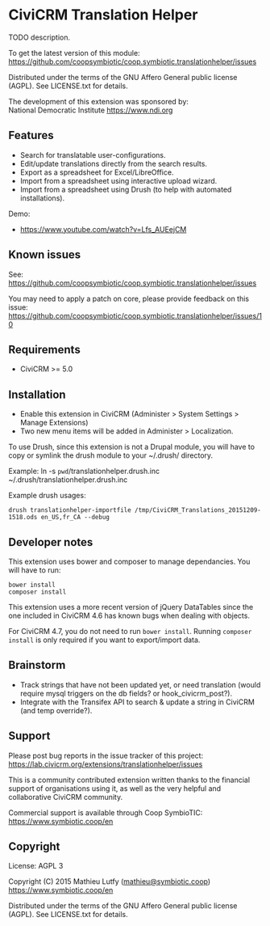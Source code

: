 CiviCRM Translation Helper
==========================

TODO description.

To get the latest version of this module:  
https://github.com/coopsymbiotic/coop.symbiotic.translationhelper/issues

Distributed under the terms of the GNU Affero General public license (AGPL).
See LICENSE.txt for details.

The development of this extension was sponsored by:  
National Democratic Institute https://www.ndi.org

Features
--------

* Search for translatable user-configurations.
* Edit/update translations directly from the search results.
* Export as a spreadsheet for Excel/LibreOffice.
* Import from a spreadsheet using interactive upload wizard.
* Import from a spreadsheet using Drush (to help with automated installations).

Demo:

* https://www.youtube.com/watch?v=Lfs_AUEejCM

Known issues
------------

See: https://github.com/coopsymbiotic/coop.symbiotic.translationhelper/issues

You may need to apply a patch on core, please provide feedback on this issue:  
https://github.com/coopsymbiotic/coop.symbiotic.translationhelper/issues/10

Requirements
------------

- CiviCRM >= 5.0

Installation
------------

* Enable this extension in CiviCRM (Administer > System Settings > Manage Extensions)
* Two new menu items will be added in Administer > Localization.

To use Drush, since this extension is not a Drupal module, you will have to copy or symlink
the drush module to your ~/.drush/ directory.

Example: ln -s `pwd`/translationhelper.drush.inc ~/.drush/translationhelper.drush.inc

Example drush usages:

```
drush translationhelper-importfile /tmp/CiviCRM_Translations_20151209-1518.ods en_US,fr_CA --debug
```

Developer notes
---------------

This extension uses bower and composer to manage dependancies. You will have to run:

```
bower install
composer install
```

This extension uses a more recent version of jQuery DataTables
since the one included in CiviCRM 4.6 has known bugs when dealing with objects.

For CiviCRM 4.7, you do not need to run `bower install`. Running `composer install`
is only required if you want to export/import data.

Brainstorm
----------

* Track strings that have not been updated yet, or need translation (would require mysql triggers on the db fields? or hook_civicrm_post?).
* Integrate with the Transifex API to search & update a string in CiviCRM (and temp override?).

Support
-------

Please post bug reports in the issue tracker of this project:  
https://lab.civicrm.org/extensions/translationhelper/issues

This is a community contributed extension written thanks to the financial
support of organisations using it, as well as the very helpful and collaborative
CiviCRM community.

Commercial support is available through Coop SymbioTIC:  
https://www.symbiotic.coop/en

Copyright
---------

License: AGPL 3

Copyright (C) 2015 Mathieu Lutfy (mathieu@symbiotic.coop)  
https://www.symbiotic.coop/en

Distributed under the terms of the GNU Affero General public license (AGPL).
See LICENSE.txt for details.
